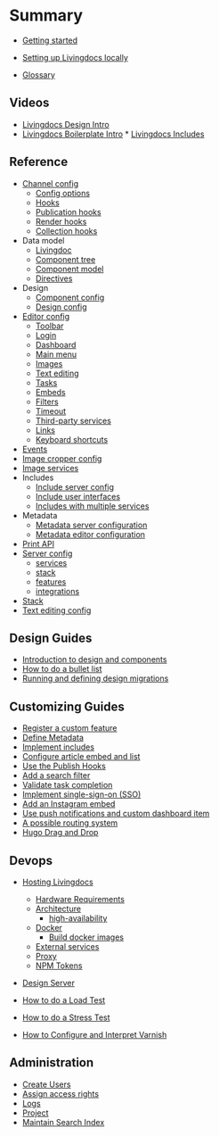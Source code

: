 # Summary

* [Getting started](./getting_started.md)

* [Setting up Livingdocs locally](walkthroughs/getting-started-with-local-development.md)

* [Glossary](./DICTIONARY.md)

## Videos

* [Livingdocs Design Intro](videos/design_intro.md)
* [Livingdocs Boilerplate Intro](videos/boilerplate_intro.md)
* [Livingdocs Includes](videos/includes.md)

## Reference

* [Channel config](reference-docs/server-configuration/channel-config.md)
  * [Config options](reference-docs/server-configuration/channel-config.md)
  * [Hooks](reference-docs/server-configuration/channel-config.md#hooks)
  * [Publication hooks](reference-docs/server-configuration/channel-config.md#publishunpublish-hooks)
  * [Render hooks](reference-docs/server-configuration/channel-config.md#before-render-hooks)
  * [Collection hooks](reference-docs/server-configuration/channel-config.md#document-lists-hooks)
* Data model
  * [Livingdoc](reference-docs/common-livingdoc/livingdoc.md)
  * [Component tree](reference-docs/common-livingdoc/component_tree.md)
  * [Component model](reference-docs/common-livingdoc/component_model.md)
  * [Directives](reference-docs/common-livingdoc/directives.md)
* Design
  * [Component config](reference-docs/common-designs/component_config.md)
  * [Design config](reference-docs/common-designs/design_config.md)
* [Editor config](reference-docs/editor-configuration/editing-features.md)
  * [Toolbar](reference-docs/editor-configuration/editing-features.md#toolbar)
  * [Login](reference-docs/editor-configuration/editing-features.md#login)
  * [Dashboard](reference-docs/editor-configuration/editing-features.md#dashboard)
  * [Main menu](reference-docs/editor-configuration/editing-features.md#main-menu)
  * [Images](reference-docs/editor-configuration/editing-features.md#images)
  * [Text editing](reference-docs/editor-configuration/editing-features.md#text-editing)
  * [Tasks](reference-docs/editor-configuration/editing-features.md#tasks)
  * [Embeds](reference-docs/editor-configuration/editing-features.md#embeds)
  * [Filters](reference-docs/editor-configuration/editing-features.md#filters)
  * [Timeout](reference-docs/editor-configuration/editing-features.md#timeout)
  * [Third-party services](reference-docs/editor-configuration/editing-features.md#third-party-services)
  * [Links](reference-docs/editor-configuration/editing-features.md#links)
  * [Keyboard shortcuts](reference-docs/editor-configuration/editing-features.md#keyboard-shortcuts)
* [Events](reference-docs/server-extensions/events.md)
* [Image cropper config](reference-docs/editor-configuration/image-cropping.md)
* [Image services](concepts/images/image-services.md)
* Includes
  * [Include server config](reference-docs/doc-includes/server_customization.md)
  * [Include user interfaces](reference-docs/doc-includes/editor_customization.md)
  * [Includes with multiple services](reference-docs/doc-includes/service_multiselect.md)
* Metadata
  * [Metadata server configuration](reference-docs/server-configuration/metadata.md)
  * [Metadata editor configuration](reference-docs/editor-configuration/metadata.md)
* [Print API](reference-docs/server-print-api/print-api.md)
* [Server config](reference-docs/server-configuration/config.md#services)
  * [services](reference-docs/server-configuration/config.md#services)
  * [stack](reference-docs/server-configuration/config.md#stack)
  * [features](reference-docs/server-configuration/config.md#features)
  * [integrations](reference-docs/server-configuration/config.md#integrations)
* [Stack](reference-docs/server-configuration/stack.md)
* [Text editing config](reference-docs/editor-configuration/text-editing.md)

## Design Guides

* [Introduction to design and components](reference-docs/common-designs/create_designs.md)
* [How to do a bullet list](reference-docs/common-designs/list_example.md)
* [Running and defining design migrations](concepts/document-migrations/migrations.md)

## Customizing Guides

* [Register a custom feature](walkthroughs/add_customizations.md)
* [Define Metadata](concepts/metadata/metadata-examples.md)
* [Implement includes](reference-docs/doc-includes/intro.md)
* [Configure article embed and list](reference-docs/doc-includes/embed_and_list.md)
* [Use the Publish Hooks](reference-docs/server-extensions/publish-hooks.md)
* [Add a search filter](reference-docs/editor-configuration/search-filters.md)
* [Validate task completion](walkthroughs/validate_tasks.md)
* [Implement single-sign-on (SSO)](walkthroughs/github-login.md)
* [Add an Instagram embed](walkthroughs/instagram_embed.md)
* [Use push notifications and custom dashboard item](walkthroughs/push_notifications.md)
* [A possible routing system](reference-docs/server-public-api/routing-system.md)
* [Hugo Drag and Drop](reference-docs/server-extensions/hugo-dnd.md)


## Devops

* [Hosting Livingdocs](setup-and-deployment/self-hosting.md)

  * [Hardware Requirements](setup-and-deployment/hardware-requirements.md)
  * [Architecture](setup-and-deployment/high-availability/README.md)
    * [high-availability](setup-and-deployment/high-availability/high-availability-setup.md)
  * [Docker](setup-and-deployment/docker/README.md)
    * [Build docker images](setup-and-deployment/docker/build-docker-images.md)
  * [External services](setup-and-deployment/external-services.md)
  * [Proxy](setup-and-deployment/proxy.md)
  * [NPM Tokens](setup-and-deployment/npm/access-private-npm-modules.md)

* [Design Server](reference-docs/server-configuration/design-servers.md)
* [How to do a Load Test](reference-docs/maintenance/how-to-do-a-load-test.md)
* [How to do a Stress Test](https://github.com/DaRaFF/stress-test-example#how-to-make-a-simple-stress-test)
* [How to Configure and Interpret Varnish](reference-docs/maintenance/how-to-varnish.md)

## Administration

* [Create Users](walkthroughs/create-users.md)
* [Assign access rights](administration/access_rights.md)
* [Logs](reference-docs/server-configuration/logging.md)
* [Project](reference-docs/server-configuration/admin-commands.md#project-create)
* [Maintain Search Index](reference-docs/server-configuration/admin-commands.md#search-index)

<!-- ## Livingdocs core development

* Editor
  * [Styleguide](reference-docs/editor-styleguide/styleguide.md)
  * [Why use an image service?](concepts/images/why-an-image-service.md)
  * [Responsive background images](concepts/images/responsive-bg-images.md)
* Server
  * [Editing API](reference-docs/server-editing-api/README.md)
    * [Basics](reference-docs/server-editing-api/api_basics.md)
    * [CORS](reference-docs/server-editing-api/api_cors.md)
    * [Error](reference-docs/server-editing-api/api_errors.md)
    * [Authentication](reference-docs/server-editing-api/editing_api_authentication.md)
    * [Design](reference-docs/server-editing-api/editing_api_design.md)
    * [Lists](reference-docs/server-editing-api/editing_api_document_list.md)
    * [Documents](reference-docs/server-editing-api/editing_api_documents.md)
    * [Revisions](reference-docs/server-editing-api/editing_api_revisions.md)
    * [Publications](reference-docs/server-editing-api/editing_api_publications.md)
    * [Users](reference-docs/server-editing-api/editing_api_users.md)
    * [Projects](reference-docs/server-editing-api/editing_api_spaces.md)
    * [Hooks](reference-docs/server-editing-api/editing_api_hooks.md)
* Framework
  * [Browser API](reference-docs/common-livingdoc/browser_api.md) -->
